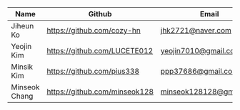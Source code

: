 | Name | Github | Email | Role |
| --- | --- | --- | --- |
| Jiheun Ko | https://github.com/cozy-hn | jhk2721@naver.com | |
| Yeojin Kim | https://github.com/LUCETE012 | yeojin7010@gmail.com | |
| Minsik Kim | https://github.com/pius338 | ppp37686@gmail.com | |
| Minseok Chang | https://github.com/minseok128 | minseok128128@gmail.com | |
